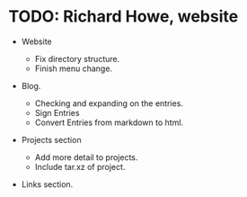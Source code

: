 TODO: Richard Howe, website
===========================

* Website
	- Fix directory structure.
	- Finish menu change.

* Blog.
	- Checking and expanding on the entries.
	- Sign Entries
	- Convert Entries from markdown to html.

* Projects section
	- Add more detail to projects.
	- Include tar.xz of project.

* Links section.

